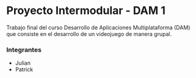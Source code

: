 # Proyecto Intermodular - DAM 1
Trabajo final del curso Desarrollo de Aplicaciones Multiplataforma (DAM) que consiste en el desarrollo de un videojuego de manera grupal.

### Integrantes
- Julian
- Patrick 
